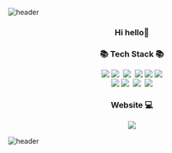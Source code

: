 



![header](https://capsule-render.vercel.app/api?type=waving&color=B4D8FA&height=200&section=header&text=LeeYoungKyung%20&fontSize=55&fontColor=9D9DD1)
<h3 align="center">Hi hello👋</h3>
<h3 align="center">📚 Tech Stack 📚</h3>
<p align="center">
  <img src="https://img.shields.io/badge/Next.js-000000?style=flat-square&logo=Next.js&logoColor=white"/>
  <img src="https://img.shields.io/badge/React-bf2e24?style=flat-square&logo=React&logoColor=white"/>&nbsp;
  <img src="https://img.shields.io/badge/JavaScript-fce85d?style=flat-square&logo=JavaScript&logoColor=white"/>&nbsp;
  <img src="https://img.shields.io/badge/MySQL-4479A1?style=flat-square&logo=MySQL&logoColor=white"/>
<img src="https://img.shields.io/badge/Tailwind CSS-06B6D4?style=flat-square&logo=Tailwind CSS&logoColor=white"/>
    <img src="https://img.shields.io/badge/MongoDB-47A248?style=flat-square&logo=MongoDB&logoColor=white"/>

<br>
<img src="https://img.shields.io/badge/Node.js-339933?style=flat-square&logo=Node.js&logoColor=white"/>
  <img src="https://img.shields.io/badge/HTML-ed813e?style=flat-square&logo=Html5&logoColor=white"/>&nbsp;
  <img src="https://img.shields.io/badge/CSS-4654f0?style=flat-square&logo=css3&logoColor=white"/>&nbsp;
  <img src="https://img.shields.io/badge/Visual Studio Code-007ACC?style=flat-square&logo=Visual Studio Code&logoColor=white"/>

</p>
<h3 align="center">Website 💻
<p align="velog">
  <a href="https://velog.io/@yklee1040/posts">
    <img src="https://img.shields.io/badge/velog-2b68a7?style=plastic&logo=velog&logoColor=white"/>
  </a>

</p>
</h3>




![header](https://capsule-render.vercel.app/api?type=waving&color=B4D8FA&height=150&section=footer)
